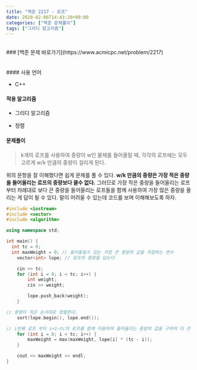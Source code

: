 ```yaml
---
title: "백준 2217 - 로프"
date: 2020-02-06T14:43:20+09:00
categories: ["백준 문제풀이"]
tags: ["그리디 알고리즘"]
---
```


<br>
### [백준 문제 바로가기](https://www.acmicpc.net/problem/2217)
<br>
<br>
<br>
#### 사용 언어

- C++

#### 적용 알고리즘

- 그리디 알고리즘

- 정렬

#### 문제풀이

>k개의 로프를 사용하여 중량이 w인 물체를 들어올릴 때, 각각의 로프에는 모두 고르게 w/k 만큼의 중량이 걸리게 된다.

위의 문항을 잘 이해했다면 쉽게 문제를 풀 수 있다. **w/k 만큼의 중량은 가장 적은 중량을 들어올리는 로프의 중량보다 클수 없다.** 그러므로 가장 작은 중량을 들어올리는 로프부터 차례대로 보다 큰 중량을 들어올리는 로프들을 함께 사용하여 가장 많은 중량을 올리는 게 답이 될 수 있다. 말이 어려울 수 있는데 코드를 보며 이해해보도록 하자.

~~~c++
#include <iostream>
#include <vector>
#include <algorithm>

using namespace std;

int main() {
  int tc = 0;
  int maxWeight = 0; // 들어올릴수 있는 가장 큰 중량의 값을 저장하는 변수
	vector<int> lope; // 로프의 중량을 담는다

	cin >> tc;
	for (int i = 0; i < tc; i++) {
		int weight;
		cin >> weight;

		lope.push_back(weight);
	}

// 중량이 적은 순서대로 정렬한다.
	sort(lope.begin(), lope.end());

// i번째 로프 부터 i+1~tc의 로프를 함께 이용하여 들어올리는 중량의 값을 구하여 더 큰 중량의 값을 저장한다.
	for (int i = 0; i < tc; i++) {
		maxWeight = max(maxWeight, lope[i] * (tc - i));
	}

	cout << maxWeight << endl;
}
~~~
